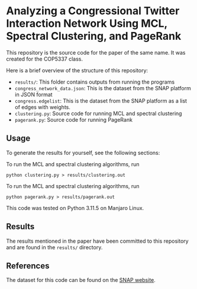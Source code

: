 # Analyzing a Congressional Twitter Interaction Network Using MCL, Spectral Clustering, and PageRank

This repository is the source code for the paper of the same name. It was created for the COP5337 class.

Here is a brief overview of the structure of this repository:

- `results/`: This folder contains outputs from running the programs
- `congress_network_data.json`: This is the dataset from the SNAP platform in JSON format
- `congress.edgelist`: This is the dataset from the SNAP platform as a list of edges with weights.
- `clustering.py`: Source code for running MCL and spectral clustering
- `pagerank.py`:  Source code for running PageRank

## Usage

To generate the results for yourself, see the following sections:

To run the MCL and spectral clustering algorithms, run

```
python clustering.py > results/clustering.out
```

To run the MCL and spectral clustering algorithms, run

```
python pagerank.py > results/pagerank.out
```

This code was tested on Python 3.11.5 on Manjaro Linux.

## Results

The results mentioned in the paper have been committed to this repository and are found in the `results/` directory.

## References

The dataset for this code can be found on the [SNAP website](https://snap.stanford.edu/data/congress-twitter.html).
